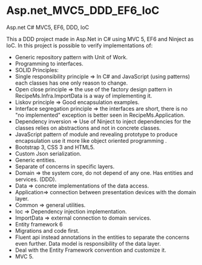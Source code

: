 # Asp.net_MVC5_DDD_EF6_IoC
Asp.net C# MVC5, EF6, DDD, IoC

This a DDD project made in Asp.Net in C# using MVC 5, EF6 and Ninject as IoC.
In this project is possible to verify implementations of: 

- Generic repository pattern with Unit of Work.
- Programming to interfaces.
- SOLID Principles:
 - Single responsibility principle => In C# and JavaScript (using patterns) each classes has one only reason to change.
 - Open close principle => the use of the factory design pattern in RecipeMs.Infra.ImportData is a way of implementing it.
 - Liskov principle =>  Good encapsulation examples.
 - Interface segregation principle => the interfaces are short, there is no "no implemented" exception is better seen in RecipeMs.Application.
 - Dependency inversion => Use of Ninject to inject dependencies for the classes relies on abstractions and not in concrete classes.
- JavaScript pattern of module and revealing prototype to produce encapsulation use it more like object oriented programming .
- Bootstrap 3, CSS 3 and HTML5.
- Custom Json serialization.
- Generic entities.
- Separate of concerns in specific layers.
 - Domain => the system core, do not depend of any one. Has entities and services. (DDD).
 - Data => concrete implementations of the data access.
 - Application=> connection between presentation devices with the domain layer.
 - Common => general utilities.
 - Ioc => Dependency injection implementation.
 - ImportData => external connection to domain services.
- Entity framework 6
 - Migrations and code first.
 - Fluent api instead annotations in the entities to separate the concerns even further. Data model is responsibility of the data layer.
 - Deal with the Entity Framework convention and customize it.	
- MVC 5.

